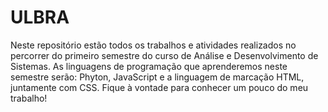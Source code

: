 # ULBRA
Neste repositório estão todos os trabalhos e atividades realizados no percorrer do primeiro semestre do curso de Análise e Desenvolvimento de Sistemas. As linguagens de programação que aprenderemos neste semestre serão: Phyton, JavaScript e a linguagem de marcação HTML, juntamente com CSS. Fique à vontade para conhecer um pouco do meu trabalho!